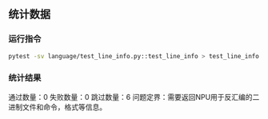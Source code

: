 ## 统计数据

### 运行指令
```bash
pytest -sv language/test_line_info.py::test_line_info > test_line_info.log
```

### 统计结果
通过数量：0
失败数量：0
跳过数量：6
问题定界：需要返回NPU用于反汇编的二进制文件和命令，格式等信息。